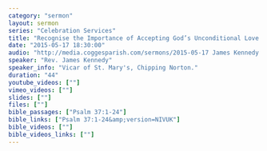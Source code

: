 ```yaml
---
category: "sermon"
layout: sermon
series: "Celebration Services"
title: "Recognise the Importance of Accepting God’s Unconditional Love."
date: "2015-05-17 18:30:00"
audio: "http://media.coggesparish.com/sermons/2015-05-17 James Kennedy.mp3"
speaker: "Rev. James Kennedy"
speaker_info: "Vicar of St. Mary's, Chipping Norton."
duration: "44"
youtube_videos: [""]
vimeo_videos: [""]
slides: [""]
files: [""]
bible_passages: ["Psalm 37:1-24"]
bible_links: ["Psalm 37:1-24&amp;version=NIVUK"]
bible_videos: [""]
bible_videos_links: [""]
---
```


